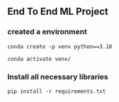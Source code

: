 ## End To End ML Project

### created a environment
```
conda create -p venv python==3.10

conda activate venv/
```
### Install all necessary libraries
```
pip install -r requirements.txt
```
